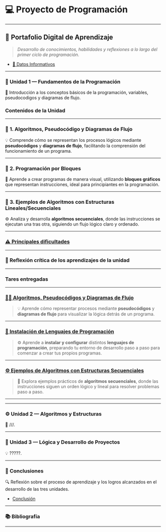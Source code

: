 # 💻 **Proyecto de Programación**

---

## 📂 **Portafolio Digital de Aprendizaje**

> _Desarrollo de conocimientos, habilidades y reflexiones a lo largo del primer ciclo de programación._

- [🪪 Datos Informativos](https://github.com/eduardo2006soto-dot/Teoria-de-la-programacion/blob/main/datos.md)

---

### 🧩 **Unidad 1 — Fundamentos de la Programación**
📘 Introducción a los conceptos básicos de la programación, variables, pseudocodigos y diagramas de flujo.
###  Contenidos de la Unidad

---

### 🔹 **1. Algoritmos, Pseudocódigo y Diagramas de Flujo**  
💡 Comprende cómo se representan los procesos lógicos mediante **pseudocódigos** y **diagramas de flujo**, facilitando la comprensión del funcionamiento de un programa.

---

### 🔹 **2. Programación por Bloques**  
🧩 Aprende a crear programas de manera visual, utilizando **bloques gráficos** que representan instrucciones, ideal para principiantes en la programación.

---

### 🔹 **3. Ejemplos de Algoritmos con Estructuras Lineales/Secuenciales**  
⚙️ Analiza y desarrolla **algoritmos secuenciales**, donde las instrucciones se ejecutan una tras otra, siguiendo un flujo lógico claro y ordenado.

---

### [⚠️ Principales dificultades](difi.md)  


---


### 💭 Reflexión crítica de los aprendizajes de la unidad

---

### Tares entregadas
---

### [👨‍💻 Algoritmos, Pseudocódigos y Diagramas de Flujo](pseint.md)  
> 💡 Aprende cómo representar procesos mediante **pseudocódigos** y **diagramas de flujo** para visualizar la lógica detrás de un programa.

---

### [💾 Instalación de Lenguajes de Programación](lenguajes.md)  
> ⚙️ Aprende a **instalar y configurar** distintos **lenguajes de programación**, preparando tu entorno de desarrollo paso a paso para comenzar a crear tus propios programas.

---

### [⚙️ Ejemplos de Algoritmos con Estructuras Secuenciales](acercamiento.md)  
> 🚀 Explora ejemplos prácticos de **algoritmos secuenciales**, donde las instrucciones siguen un orden lógico y lineal para resolver problemas paso a paso.

---


---

### ⚙️ **Unidad 2 — Algoritmos y Estructuras**
🧮 ///.

---

### 🧠 **Unidad 3 — Lógica y Desarrollo de Proyectos**
💡 ?????.

---

### 🧾 **Conclusiones**
🔍 Reflexión sobre el proceso de aprendizaje y los logros alcanzados en el desarrollo de las tres unidades.
- [Conclusión ](Conclusion1.md)
---

### 📚 Bibliografía

---
